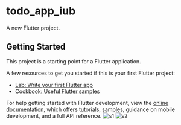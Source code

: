 # todo_app_iub

A new Flutter project.

## Getting Started

This project is a starting point for a Flutter application.

A few resources to get you started if this is your first Flutter project:

- [Lab: Write your first Flutter app](https://docs.flutter.dev/get-started/codelab)
- [Cookbook: Useful Flutter samples](https://docs.flutter.dev/cookbook)

For help getting started with Flutter development, view the
[online documentation](https://docs.flutter.dev/), which offers tutorials,
samples, guidance on mobile development, and a full API reference.
![s1](https://github.com/Noorsyedd/Assignment-1-CSE-464-1930146-Section2/assets/79561867/02f5bb65-717a-44e7-ae08-e9eea08bc40b)
![s2](https://github.com/Noorsyedd/Assignment-1-CSE-464-1930146-Section2/assets/79561867/6435a69e-301f-492c-850f-7f52c184ba97)
